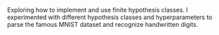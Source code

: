 Exploring how to implement and use finite hypothesis classes. I experimented with different hypothesis classes and hyperparameters to
parse the famous MNIST dataset and recognize handwritten digits.
